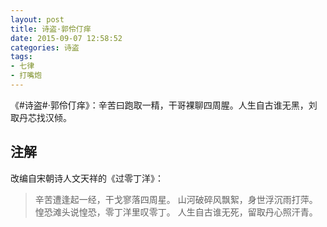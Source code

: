 ```yaml
---
layout: post
title: 诗盗·郭伶仃痒
date: 2015-09-07 12:58:52
categories: 诗盗
tags:
- 七律
- 打嘴炮
---
```

《#诗盗#·郭伶仃痒》：辛苦曰跑取一精，干哥裸聊四周腥。人生自古谁无黑，刘取丹芯找汉倾。

## 注解
改编自宋朝诗人文天祥的《过零丁洋》：

> 辛苦遭逢起一经，干戈寥落四周星。
> 山河破碎风飘絮，身世浮沉雨打萍。
> 惶恐滩头说惶恐，零丁洋里叹零丁。
> 人生自古谁无死，留取丹心照汗青。
